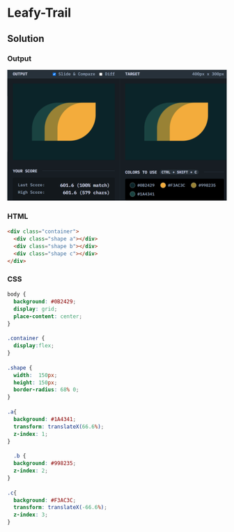 # Leafy-Trail

## Solution
### Output
![output screenshot](./../screenshot/01-07.png)
### HTML
```html
<div class="container">
  <div class="shape a"></div>
  <div class="shape b"></div>
  <div class="shape c"></div>
</div>
```

### CSS
```css
body {
  background: #0B2429;
  display: grid;
  place-content: center;
}

.container {
  display:flex;
}

.shape {
  width:  150px;
  height: 150px;
  border-radius: 68% 0;
}

.a{
  background: #1A4341;
  transform: translateX(66.6%);
  z-index: 1; 
}

  .b {
  background: #998235;
  z-index: 2;
}

.c{
  background: #F3AC3C;
  transform: translateX(-66.6%);
  z-index: 3;
}
```

